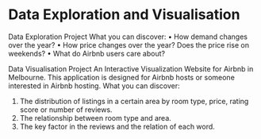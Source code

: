# Data Exploration and Visualisation

Data Exploration Project
What you can discover:
• How demand changes over the year?
• How price changes over the year? Does the price rise on weekends?
• What do Airbnb users care about?

Data Visualisation Project
An Interactive Visualization Website for Airbnb in Melbourne. This application is designed for Airbnb hosts or someone interested in Airbnb hosting. 
What you can discover:
1. The distribution of listings in a certain area by room type, price, rating score or number of reviews.
2. The relationship between room type and area.
3. The key factor in the reviews and the relation of each word.
